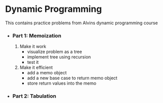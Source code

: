 # Dynamic Programming

This contains practice problems from Alvins dynamic programming course

* ### Part 1: Memoization
  1. Make it work
     * visualize problem as a tree
     * implement tree using recursion
     * test it
  2. Make it efficient
     * add a memo object
     * add a new base case to return memo object
     * store return values into the memo


* ### Part 2: Tabulation
